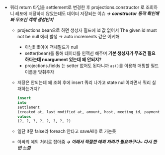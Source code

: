 - 쿼리 return 타입을 settlement로 변경한 후 projections.constructor 로 조회하니 레포에 저장하지 않았는데도 데이터 저장되는 이슈 ***→ constructor 동작 확인해봐 무조건 객체 생성인지***
    - projections.bean으로 하면 생성자 필드에 id 값 없어서 The given id must not be null 에러 발생 → auto increments 값은 어케해
        - 아님!!!!!!아예 객체필드가 null
        - setter(bean)를 통해 데이터를 인젝션 해주며 **기본 생성자가 무조건 필요하다는데 noargument 있는데 왜 안되지?**
        - projections.fields 는 setter 없어도 된다니까 `as()`를 이용해 매핑할 필드 이름을 맞춰주자
    - 저장은 안되는데 왜 조회 후에 insert 쿼리 나가고 state null이라면서 쿼리 실패하는거지?
        
        ```sql
        insert
        into
        settlement
        (created_at, last_modified_at, amount, host, meeting_id, payment_id, reservation_id, state)
        values
        (?, ?, ?, ?, ?, ?, ?, ?)
        ```
        
    - 일단 if문 false라 foreach 안타고 saveAll() 로 가는듯
    - 아싸리 예외 처리로 잡아줌 ***→ 이래서 적절한 예외 처리가 필요하구나~ 다시 한 번 느낌***
